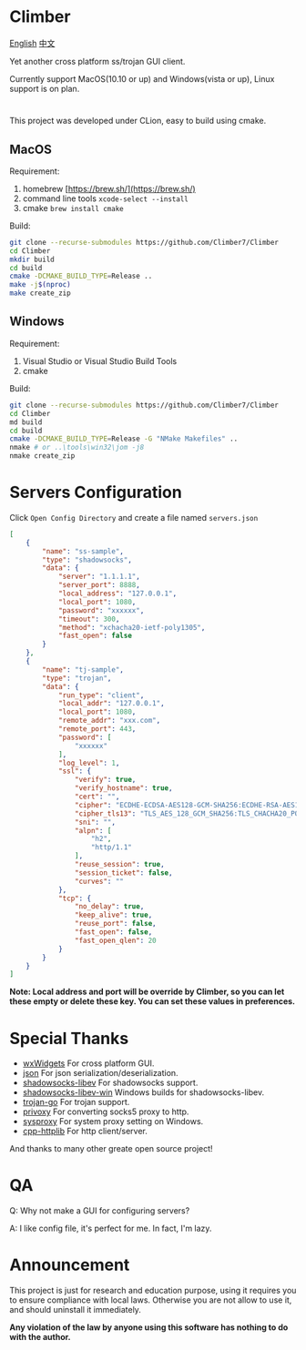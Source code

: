 # Climber

[English](README.md)
[中文](README_CN.md)

Yet another cross platform ss/trojan GUI client.

Currently support MacOS(10.10 or up) and Windows(vista or up), Linux support is on plan.

# 

This project was developed under CLion, easy to build using cmake.

## MacOS

Requirement:

1. homebrew [https://brew.sh/](https://brew.sh/)
2. command line tools `xcode-select --install`
3. cmake `brew install cmake`

Build:

```bash
git clone --recurse-submodules https://github.com/Climber7/Climber
cd Climber
mkdir build
cd build
cmake -DCMAKE_BUILD_TYPE=Release .. 
make -j$(nproc)
make create_zip
```

## Windows

Requirement:

1. Visual Studio or Visual Studio Build Tools
2. cmake

Build:

```bash
git clone --recurse-submodules https://github.com/Climber7/Climber
cd Climber
md build
cd build
cmake -DCMAKE_BUILD_TYPE=Release -G "NMake Makefiles" .. 
nmake # or ..\tools\win32\jom -j8
nmake create_zip
```

# Servers Configuration

Click `Open Config Directory` and create a file named `servers.json`

```json
[
    {
        "name": "ss-sample",
        "type": "shadowsocks",
        "data": {
            "server": "1.1.1.1",
            "server_port": 8888,
            "local_address": "127.0.0.1",
            "local_port": 1080,
            "password": "xxxxxx",
            "timeout": 300,
            "method": "xchacha20-ietf-poly1305",
            "fast_open": false
        }
    },
    {
        "name": "tj-sample",
        "type": "trojan",
        "data": {
            "run_type": "client",
            "local_addr": "127.0.0.1",
            "local_port": 1080,
            "remote_addr": "xxx.com",
            "remote_port": 443,
            "password": [
                "xxxxxx"
            ],
            "log_level": 1,
            "ssl": {
                "verify": true,
                "verify_hostname": true,
                "cert": "",
                "cipher": "ECDHE-ECDSA-AES128-GCM-SHA256:ECDHE-RSA-AES128-GCM-SHA256:ECDHE-ECDSA-CHACHA20-POLY1305:ECDHE-RSA-CHACHA20-POLY1305:ECDHE-ECDSA-AES256-GCM-SHA384:ECDHE-RSA-AES256-GCM-SHA384:ECDHE-ECDSA-AES256-SHA:ECDHE-ECDSA-AES128-SHA:ECDHE-RSA-AES128-SHA:ECDHE-RSA-AES256-SHA:DHE-RSA-AES128-SHA:DHE-RSA-AES256-SHA:AES128-SHA:AES256-SHA:DES-CBC3-SHA",
                "cipher_tls13": "TLS_AES_128_GCM_SHA256:TLS_CHACHA20_POLY1305_SHA256:TLS_AES_256_GCM_SHA384",
                "sni": "",
                "alpn": [
                    "h2",
                    "http/1.1"
                ],
                "reuse_session": true,
                "session_ticket": false,
                "curves": ""
            },
            "tcp": {
                "no_delay": true,
                "keep_alive": true,
                "reuse_port": false,
                "fast_open": false,
                "fast_open_qlen": 20
            }
        }
    }
]
```

**Note: Local address and port will be override by Climber, so you can let these empty or delete these key. You can set these values in preferences.**

# Special Thanks

* [wxWidgets](https://www.wxwidgets.org/) For cross platform GUI.
* [json](https://github.com/nlohmann/json) For json serialization/deserialization.
* [shadowsocks-libev](https://github.com/shadowsocks/shadowsocks-libev) For shadowsocks support.
* [shadowsocks-libev-win](https://github.com/DDoSolitary/shadowsocks-libev-win) Windows builds for shadowsocks-libev.
* [trojan-go](https://github.com/p4gefau1t/trojan-go) For trojan support.
* [privoxy](https://www.privoxy.org/) For converting socks5 proxy to http.
* [sysproxy](https://github.com/Noisyfox/sysproxy) For system proxy setting on Windows.
* [cpp-httplib](https://github.com/yhirose/cpp-httplib) For http client/server.

And thanks to many other greate open source project!

# QA

Q: Why not make a GUI for configuring servers?

A: I like config file, it's perfect for me. In fact, I'm lazy.

# Announcement

This project is just for research and education purpose, 
using it requires you to ensure compliance with local laws.
Otherwise you are not allow to use it, and should uninstall it immediately.

**Any violation of the law by anyone using this software has nothing to do with the author.**
